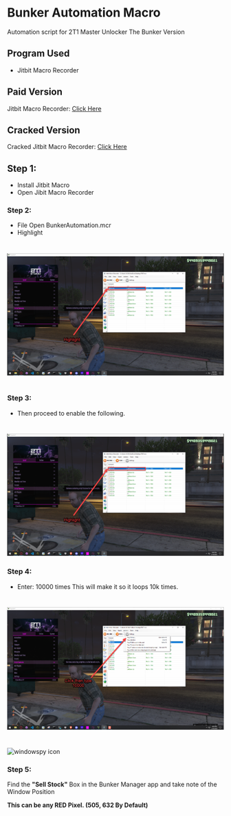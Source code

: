 # Bunker Automation Macro
Automation script for 2T1 Master Unlocker The Bunker Version

## Program Used
- Jitbit Macro Recorder

## Paid Version
Jitbit Macro Recorder: [Click Here](https://www.jitbit.com/macro-recorder/purchase/) 

## Cracked Version
Cracked Jitbit Macro Recorder: [Click Here](https://getintopc.com/softwares/utilities/jitbit-macro-recorder-free-download-1747480/) 


## Step 1:
- Install Jitbit Macro
- Open Jibit Macro Recorder

### Step 2: 
- File Open BunkerAutomation.mcr
- Highlight
#
![Jitbit](./images/Jitbit.png)
#
### Step 3:
- Then proceed to enable the following.
#
![settings](./images/Jitbit.png)

### Step 4: 
- Enter: 10000 times This will make it so it loops 10k times.
#
![Jitbit](./images/Playx.png)
#

![windowspy icon](./images/windowspy.png)

### Step 5: 
Find the <b>"Sell Stock"</b> Box in the Bunker Manager app and take note of the Window Position 

<b>This can be any RED Pixel. (505, 632 By Default)</b> 
